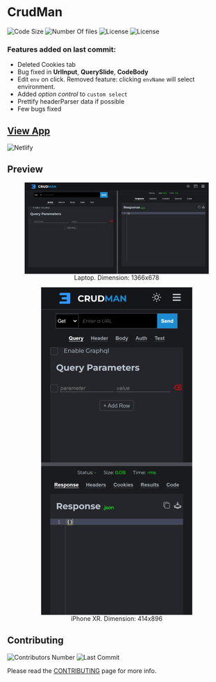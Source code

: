 # CrudMan

![Code Size](https://img.shields.io/github/languages/code-size/shu-vro/CrudMan)
![Number Of files](https://img.shields.io/github/directory-file-count/shu-vro/CrudMan)
![License](https://img.shields.io/github/v/release/shu-vro/CrudMan)
![License](https://img.shields.io/github/license/shu-vro/CrudMan)

### Features added on last commit:

-   Deleted Cookies tab
-   Bug fixed in **UrlInput**, **QuerySlide**, **CodeBody**
-   Edit `env` on click. Removed feature: clicking `envName` will select environment.
-   Added _option control_ to `custom select`
-   Prettify headerParser data if possible
-   Few bugs fixed

## [View App](https://crudman.netlify.app/)

![Netlify](https://img.shields.io/netlify/512534c4-2aee-4ee1-9107-a53c5eb4c713)

## Preview

<!-- ![Preview Laptop](/public/screenshots/laptop.png) -->
<figure>
<img src="public/screenshots/laptop.png" alt="Preview Mobile" style="margin: auto; display: block" />
<figcaption align="center">Laptop. Dimension: 1366x678</figcaption>
</figure>

<!-- ![Preview Mobile](/public/screenshots/mobile.png) -->
<figure>
<img src="public/screenshots/mobile.png" alt="Preview Mobile" style="margin: auto; display: block" />
<figcaption align="center">iPhone XR. Dimension: 414x896</figcaption>
</figure>

## Contributing

![Contributors Number](https://img.shields.io/github/contributors/shu-vro/CrudMan)
![Last Commit](https://img.shields.io/github/last-commit/shu-vro/CrudMan)

Please read the [CONTRIBUTING](./CONTRIBUTING.md) page for more info.
